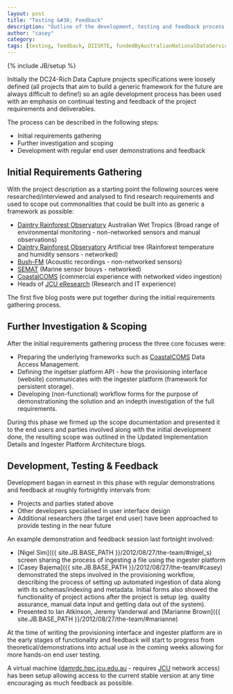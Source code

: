 ```yaml
---
layout: post
title: "Testing &#38; Feedback"
description: "Outline of the development, testing and feedback process used throughout this project."
author: "casey"
category: 
tags: [testing, feedback, DIISRTE, fundedByAustralianNationalDataService, andsApps, DC24, richDataCapture]
---
```

{% include JB/setup %}

Initially the DC24-Rich Data Capture projects specifications were loosely defined (all projects that aim to build a generic framework for the future are always difficult to define!) so an agile development process has been used with an emphasis on continual testing and feedback of the project requirements and deliverables.  

The process can be described in the following steps:
* Initial requirements gathering
* Further investigation and scoping
* Development with regular end user demonstrations and feedback 

Initial Requirements Gathering
------------------------------

With the project description as a starting point the following sources were researched/interviewed and analysed to find research requirements and used to scope out commonalities that could be built into as generic a framework as possible:
* [Daintry Rainforest Observatory](http://www.jcu.edu.au/canopycrane/index.htm) Australian Wet Tropics (Broad range of environmental monitoring - non-networked sensors and manual observations)
* [Daintry Rainforest Observatory](http://www.jcu.edu.au/canopycrane/index.htm) Artificial tree (Rainforest temperature and humidity sensors - networked)
* [Bush-FM](http://www.bush.fm/) (Acoustic recordings - non-networked sensors)
* [SEMAT](http://eresearch.jcu.edu.au/projects/semat) (Marine sensor bouys - networked)
* [CoastalCOMS](http://www.coastalcoms.com/) (commercial experience with networked video ingestion)
* Heads of [JCU eResearch](http://eresearch.jcu.edu.au/) (Research and IT experience)

The first five blog posts were put together during the initial requirements gathering process.

Further Investigation & Scoping
-------------------------------

After the initial requirements gathering process the three core focuses were:
* Preparing the underlying frameworks such as [CoastalCOMS](http://www.coastalcoms.com/) Data Access Management.
* Defining the ingetser platform API - how the provisioning interface (website) communicates with the ingester platform (framework for persistent storage).
* Developing (non-functional) workflow forms for the purpose of demonstrationing the solution and an indepth investigation of the full requirements. 

During this phase we firmed up the scope documentation and presented it to the end users and parties involved along with the initial development done, the resulting scope was outlined in the Updated Implementation Details and Ingester Platform Architecture blogs. 

Development, Testing & Feedback  
-------------------------------

Development bagan in earnest in this phase with regular demonstrations and feedback at roughly fortnightly intervals from:
* Projects and parties stated above
* Other developers specialised in user interface design
* Additional researchers (the target end user) have been approached to provide testing in the near future

An example demonstration and feedback session last fortnight involved:
* [Nigel Sim]({{ site.JB.BASE_PATH }}/2012/08/27/the-team/#nigel_s) screen sharing the process of ingesting a file using the ingester platform
* [Casey Bajema]({{ site.JB.BASE_PATH }}/2012/08/27/the-team/#casey) demonstrated the steps involved in the provisioning workflow, describing the process of setting up automated ingestion of data along with its schemas/indexing and metadata.  Initial forms also showed the functionality of project actions after the project is setup (eg. quality assurance, manual data input and getting data out of the system).
* Presented to Ian Atkinson, Jeremy Vanderwal and [Marianne Brown]({{ site.JB.BASE_PATH }}/2012/08/27/the-team/#marianne)

At the time of writing the provisioning interface and ingester platform are in the early stages of functionality and feedback will start to progress from theoretical/demonstrations into actual use in the coming weeks allowing for more hands-on end user testing.  

A virtual machine ([damrdc.hpc.jcu.edu.au](http://damrdc.hpc.jcu.edu.au) - requires [JCU](http://www.jcu.edu.au/) network access) has been setup allowing access to the current stable version at any time encouraging as much feedback as possible. 
